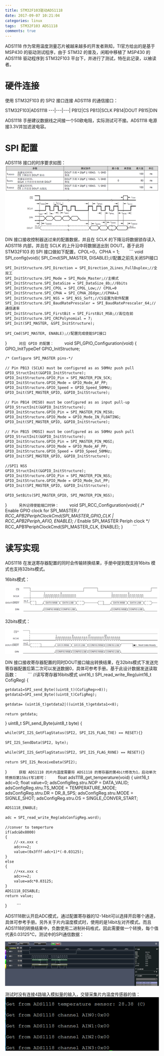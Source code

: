 ```yaml
---
title: STM32F103驱动ADS1118
date: 2017-09-07 10:21:04
categories: linux
tags:  STM32F103 ADS1118
comments: true
---
```

ADS1118 作为常用温度测量芯片被越来越多的开发者熟知，TI官方给出的是基于 MSP430 的驱动测试程序，由于 STM32 的普及，闲暇中移植了 MSP430 的 ADS1118 驱动程序到 STM32F103 平台下，并进行了测试，特在此记录，以飨读者。
<!--more-->
# 硬件连接
使用 STM32F103 的 SPI2 接口连接 ADS1118 的通信接口：

STM32F103|ADS1118
---|---|---|
PB12|CS
PB13|SCLK
PB14|DOUT
PB15|DIN

ADS1118 手册建议数据线之间接一个50欧电阻，实际测试可不接。ADS1118 电源接3.3V并加滤波电容。
# SPI 配置
ADS1118 接口的时序要求如图：
![](stm32-ads1118/time.png)

DIN 接口接收控制器送过来的配置数据，并且在 SCLK 的下降沿将数据锁存读入 ADS1118 内部，并且在 SCLK 的上升沿中将数据送出到 DOUT。基于此将 STM32F103 的 SPI 接口做如下配置，CPOL=0，CPHA = 1;
　　```
void SPI_config(void){
	SPI_Cmd(SPI_MASTER, DISABLE);//配置之前先关闭SPI接口

	SPI_InitStructure.SPI_Direction = SPI_Direction_2Lines_FullDuplex;//全双工
	SPI_InitStructure.SPI_Mode = SPI_Mode_Master;//主模式
	SPI_InitStructure.SPI_DataSize = SPI_DataSize_8b;//8bits
	SPI_InitStructure.SPI_CPOL = SPI_CPOL_Low;// CPOL=0
	SPI_InitStructure.SPI_CPHA = SPI_CPHA_2Edge;//CPHA=1
	SPI_InitStructure.SPI_NSS = SPI_NSS_Soft;//CS设置为软件配置
	SPI_InitStructure.SPI_BaudRatePrescaler = SPI_BaudRatePrescaler_64;//通信速率
	SPI_InitStructure.SPI_FirstBit = SPI_FirstBit_MSB;//高位在前
	SPI_InitStructure.SPI_CRCPolynomial = 7;
	SPI_Init(SPI_MASTER, &SPI_InitStructure);
	
	SPI_Cmd(SPI_MASTER, ENABLE);//配置完成使能SPI接口
}
　　```
对应 GPIO 的配置：
　　```
void SPI_GPIO_Configuration(void)
{
	GPIO_InitTypeDef GPIO_InitStructure;

	/* Configure SPI_MASTER pins-*/

	// Pin PB13 (SCLK) must be configured as as 50MHz push pull
	GPIO_StructInit(&GPIO_InitStructure);
	GPIO_InitStructure.GPIO_Pin = SPI_MASTER_PIN_SCK;
	GPIO_InitStructure.GPIO_Mode = GPIO_Mode_AF_PP;
	GPIO_InitStructure.GPIO_Speed = GPIO_Speed_50MHz;
	GPIO_Init(SPI_MASTER_GPIO, &GPIO_InitStructure);

	// Pin PB14 (MISO) must be configured as as input pull-up
	GPIO_StructInit(&GPIO_InitStructure);
	GPIO_InitStructure.GPIO_Pin = SPI_MASTER_PIN_MISO;
	GPIO_InitStructure.GPIO_Mode = GPIO_Mode_IN_FLOATING;
	GPIO_Init(SPI_MASTER_GPIO, &GPIO_InitStructure);

	// Pin PB15 (MOSI) must be configured as as 50MHz push pull
	GPIO_StructInit(&GPIO_InitStructure);
	GPIO_InitStructure.GPIO_Pin = SPI_MASTER_PIN_MOSI;
	GPIO_InitStructure.GPIO_Mode = GPIO_Mode_AF_PP;
	GPIO_InitStructure.GPIO_Speed = GPIO_Speed_50MHz;
	GPIO_Init(SPI_MASTER_GPIO, &GPIO_InitStructure);
	
	//SPI1 NSS 
	GPIO_StructInit(&GPIO_InitStructure);
	GPIO_InitStructure.GPIO_Pin = SPI_MASTER_PIN_NSS;
	GPIO_InitStructure.GPIO_Mode = GPIO_Mode_Out_PP;
	GPIO_Init(SPI_MASTER_GPIO, &GPIO_InitStructure);

	GPIO_SetBits(SPI_MASTER_GPIO, SPI_MASTER_PIN_NSS);
}
　　```
另外记得使能端口时钟：
　　```
void SPI_RCC_Configuration(void){
	/* Enable GPIO clock for SPI_MASTER */
	RCC_APB2PeriphClockCmd(SPI_MASTER_GPIO_CLK | RCC_APB2Periph_AFIO, ENABLE);
	/* Enable SPI_MASTER Periph clock */
	RCC_APB1PeriphClockCmd(SPI_MASTER_CLK, ENABLE); 
}
　　```
# 读写实现
ADS1118 在发送寄存器配置的同时会传输转换结果，手册中提到既支持16bits 模式也支持32bits模式。

16bits模式：

![](stm32-ads1118/16bits.png)

32bits模式：

![](stm32-ads1118/32bits.png)

DIN 接口接收寄存器配置的同时DOUT接口输出转换结果，在32bits模式下发送完寄存器配置后第二次可以发送数据0，具体可参考手册。基于此设计数据发送读取函数：
　　```
//读写寄存器16bits模式
uint16_t SPI_read_write_Reg(uint16_t CofigReg)
{

	getdata1=SPI_send_Byte((uint8_t)(CofigReg>>8));
	getdata2=SPI_send_Byte((uint8_t)CofigReg);

	getdata= (uint16_t)getdata2|((uint16_t)getdata1<<8);

	return getdata;
}
uint8_t SPI_send_Byte(uint8_t byte)
{
 
	while(SPI_I2S_GetFlagStatus(SPI2, SPI_I2S_FLAG_TXE) == RESET){}
	
	SPI_I2S_SendData(SPI2, byte);
	
	while(SPI_I2S_GetFlagStatus(SPI2, SPI_I2S_FLAG_RXNE) == RESET){}
	
	return SPI_I2S_ReceiveData(SPI2);
}
　　```
获取 ADS1118 的片内温度需要将 ADS1118 的寄存器的第4bit修改为1，启动单次转换将第15bit写1即可：
　　```
float ads1118_get_temperature(void)
{
	uint16_t adc=0;
	float value=0;
	adsConfigReg.stru.NOP     =  DATA_VALID;
	adsConfigReg.stru.TS_MODE =  TEMPERATURE_MODE;
	adsConfigReg.stru.DR      =  DR_8_SPS;
	adsConfigReg.stru.MODE    =  SIGNLE_SHOT;
	adsConfigReg.stru.OS      =  SINGLE_CONVER_START;   
	
	ADS1118_ENABLE;
 
	adc = SPI_read_write_Reg(adsConfigReg.word);
	
	//conver to temperture
	if(adc&0x8000)
	{
		//-xx.xxx c
		adc>>=2;
		value=(0x3fff-adc+1)*(-0.03125);
	}
	else
	{
		//+xx.xxx c
		adc>>=2;
		value=adc*0.03125;     
	}
	ADS1118_DISABLE;
	return value;
}
　　```

ADS1118默认开启ADC模式，通过配置寄存器的12-14bit可以选择开启哪个通道，具体可参考手册。另外关于片内温度模式时，使用的是14bit左对齐模式。而且ADS1118的转换结果中，负数使用二进制补码格式，因此需要做一个转换，每个值代表0.03125℃，测试中的SPI通信数据：

![](stm32-ads1118/spi.png)

测试时没有连接4路输入模拟量的输入，交替采集片内温度传感器的值：
![](stm32-ads1118/result.png)

